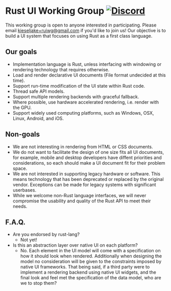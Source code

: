 # Rust UI Working Group [![Discord](https://img.shields.io/discord/634853209516802086?label=Discord)](https://discord.gg/RKWCECa)

This working group is open to anyone interested in participating. Please email kieseljake+ruiwg@gmail.com if you'd like to join us! Our 
objective is to build a UI system that focuses on using Rust as a first class language.

## Our goals

- Implementation language is Rust, unless interfacing with windowing or rendering technology that requires otherwise.
- Load and render declarative UI documents (File format undecided at this time).
- Support run-time modification of the UI state within Rust code.
- Thread safe API models.
- Support multiple rendering backends with graceful fallback.
- Where possible, use hardware accelerated rendering, i.e. render with the GPU.
- Support widely used computing platforms, such as Windows, OSX, Linux, Android, and iOS.


## Non-goals

- We are not interesting in rendering from HTML or CSS documents.
- We do not want to facilitate the design of one size fits all UI documents, for example, mobile and desktop
developers have diffent priorities and considerations, so each should make a UI document fit for their problem
space.
- We are not interested in supporting legacy hardware or software. This means technology that has been deprecated or replaced
by the original vendor. Exceptions can be made for legacy systems with significant userbases.
- While we welcome non-Rust language interfaces, we will never compromise the usability and quality of the Rust API
to meet their needs.

## F.A.Q.

- Are you endorsed by rust-lang?
  - Not yet!
- Is this an abstraction layer over native UI on each platform?
  - No. Each element in the UI model will come with a specification on how it should look when rendered. Additionally when
  designing the model no consideration will be given to the constraints imposed by native UI frameworks. That being said, if a
  third party were to implement a rendering backend using native UI widgets, and the final look and feel met the specification
  of the data model, who are we to stop them?
